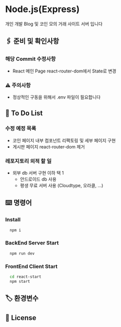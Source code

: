 # Node.js(Express)

개인 개발 Blog 및 코인 모의 거래 사이트 서버 입니다
## 🖇️ 준비 및 확인사항

### 해당 Commit 수정사항
- React 메인 Page react-router-dom에서 State로 변경

### ⚠️ 주의사항
- 정상적인 구동을 위해서 .env 파일이 필요합니다

## 💬 To Do List

### 수정 예정 목록
- 코인 페이지 내부 컴포넌트 리팩토링 및 세부 페이지 구현
- 게시판 페이지 react-router-dom 제거

### 레포지토리 외적 할 일
- 외부 db 서버 구현 이하 택 1
  - 안드로이드 db 사용
  - 평생 무료 서버 사용 (Cloudtype, 오라클, ...)

## ⌨️ 명령어

### Install

```bash
  npm i
```

### BackEnd Server Start

```bash
  npm run dev
```

### FrontEnd Client Start

```bash
  cd react-start
  npm start
```


## 🏷️ 환경변수




## 📄 License




